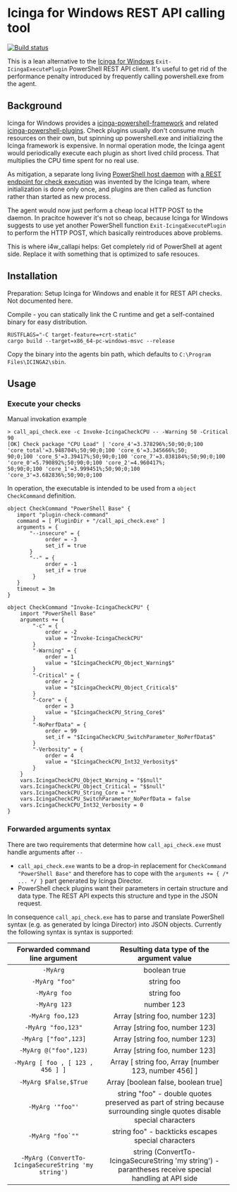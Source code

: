 # Icinga for Windows REST API calling tool

[![Build status](https://github.com/haxtibal/i4w_callapi/actions/workflows/ci.yml/badge.svg)](https://github.com/haxtibal/i4w_callapi/actions)

This is a lean alternative to the [Icinga for Windows](https://icinga.com/docs/icinga-for-windows/latest/) `Exit-IcingaExecutePlugin` PowerShell REST API client.
It's useful to get rid of the performance penalty introduced by frequently calling powershell.exe from the agent.

## Background

Icinga for Windows provides a [icinga-powershell-framework](https://github.com/Icinga/icinga-powershell-framework) and related
[icinga-powershell-plugins](https://github.com/Icinga/icinga-powershell-plugins). Check plugins usually don't consume much resources on their own,
but spinning up powershell.exe and initializing the Icinga framework is expensive. In normal operation mode,
the Icinga agent would periodically execute each plugin as short lived child process. That multiplies the CPU time spent for no real use.

As mitigation, a separate long living [PowerShell host daemon](https://github.com/Icinga/icinga-powershell-restapi)
with [a REST endpoint for check execution](https://github.com/Icinga/icinga-powershell-apichecks) was invented by the Icinga team,
where initialization is done only once, and plugins are then called as function rather than started as new process.

The agent would now just perform a cheap local HTTP POST to the daemon. In pracitce however it's not so cheap,
because Icinga for Windows suggests to use yet another PowerShell function `Exit-IcingaExecutePlugin` to perform the HTTP POST,
which basically reintroduces above problems.

This is where i4w_callapi helps: Get completely rid of PowerShell at agent side.
Replace it with something that is optimized to safe resouces.

## Installation

Preparation: Setup Icinga for Windows and enable it for REST API checks. Not documented here.

Compile - you can statically link the C runtime and get a self-contained binary for easy distribution.
```
RUSTFLAGS="-C target-feature=+crt-static"
cargo build --target=x86_64-pc-windows-msvc --release
```

Copy the binary into the agents bin path, which defaults to `C:\Program Files\ICINGA2\sbin`.

## Usage

### Execute your checks 

Manual invokation example
```
> call_api_check.exe -c Invoke-IcingaCheckCPU -- -Warning 50 -Critical 90
[OK] Check package "CPU Load" | 'core_4'=3.378296%;50;90;0;100 'core_total'=3.948704%;50;90;0;100 'core_6'=3.345666%;50;
90;0;100 'core_5'=3.39417%;50;90;0;100 'core_7'=3.038184%;50;90;0;100 'core_0'=5.790892%;50;90;0;100 'core_2'=4.960417%;
50;90;0;100 'core_1'=3.999451%;50;90;0;100 'core_3'=3.682836%;50;90;0;100
```

In operation, the executable is intended to be used from a `object CheckCommand` definition.
```
object CheckCommand "PowerShell Base" {
   import "plugin-check-command"
   command = [ PluginDir + "/call_api_check.exe" ]
   arguments = {
       "--insecure" = {
            order = -3
            set_if = true
       }
       "--" = {
            order = -1
            set_if = true
        }
   }
   timeout = 3m
}

object CheckCommand "Invoke-IcingaCheckCPU" {
    import "PowerShell Base"
    arguments += {
        "-c" = {
            order = -2
            value = "Invoke-IcingaCheckCPU"
        }
        "-Warning" = {
            order = 1
            value = "$IcingaCheckCPU_Object_Warning$"
        }
        "-Critical" = {
            order = 2
            value = "$IcingaCheckCPU_Object_Critical$"
        }
        "-Core" = {
            order = 3
            value = "$IcingaCheckCPU_String_Core$"
        }
        "-NoPerfData" = {
            order = 99
            set_if = "$IcingaCheckCPU_SwitchParameter_NoPerfData$"
        }
        "-Verbosity" = {
            order = 4
            value = "$IcingaCheckCPU_Int32_Verbosity$"
        }
    }
    vars.IcingaCheckCPU_Object_Warning = "$$null"
    vars.IcingaCheckCPU_Object_Critical = "$$null"
    vars.IcingaCheckCPU_String_Core = "*"
    vars.IcingaCheckCPU_SwitchParameter_NoPerfData = false
    vars.IcingaCheckCPU_Int32_Verbosity = 0
}
```

### Forwarded arguments syntax

There are two requirements that determine how `call_api_check.exe` must handle arguments after `--`
- `call_api_check.exe` wants to be a drop-in replacement for `CheckCommand "PowerShell Base"` and therefore has to cope with the `arguments += { /* ... */ }` part generated by Icinga Director.
- PowerShell check plugins want their parameters in certain structure and data type. The REST API expects this structure and type in the JSON request.

In consequence `call_api_check.exe` has to parse and translate PowerShell syntax (e.g. as generated by Icinga Director) into JSON objects. Currently the following syntax is syntax is supported:

| Forwarded command line argument | Resulting data type of the argument value |
|:-------------------------------:|:-----------------------------------------:|
| `-MyArg` | boolean true |
| `-MyArg "foo"` | string foo |
| `-MyArg foo` | string foo|
| `-MyArg 123` | number 123 |
| `-MyArg foo,123` | Array [string foo, number 123] |
| `-MyArg "foo,123"` | Array [string foo, number 123] |
| `-MyArg ["foo",123]` | Array [string foo, number 123] |
| `-MyArg @("foo",123)` | Array [string foo, number 123] |
| `-MyArg [ foo , [ 123 , 456 ] ]` | Array [ string foo, Array [number 123, number 456] ] |
| `-MyArg $False,$True` | Array [boolean false, boolean true] |
| `-MyArg '"foo"'` | string "foo" - double quotes preserved as part of string because surrounding single quotes disable special characters |
| ``-MyArg "foo`""`` | string foo" - backticks escapes special characters |
| `-MyArg (ConvertTo-IcingaSecureString 'my string')` | string (ConvertTo-IcingaSecureString 'my string') - parantheses receive special handling at API side |
